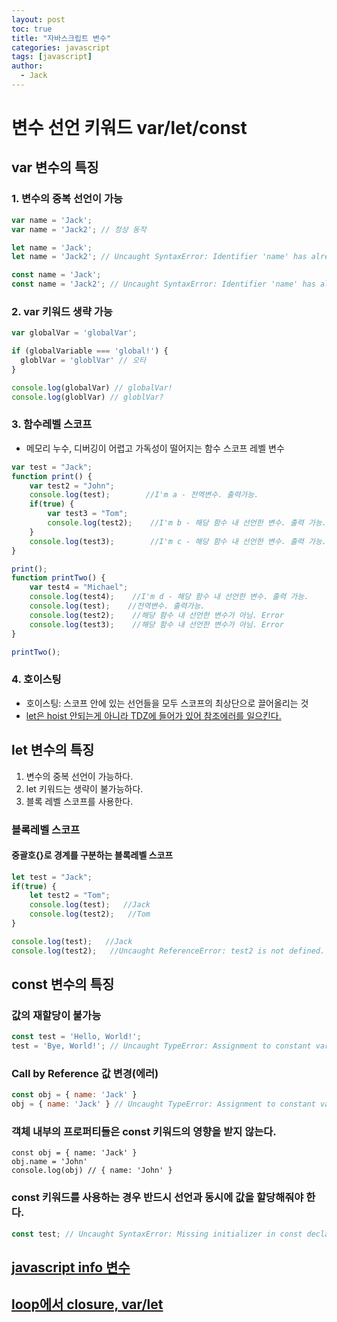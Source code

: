 ```yaml
---
layout: post
toc: true
title: "자바스크립트 변수"
categories: javascript
tags: [javascript]
author:
  - Jack
---
```


# 변수 선언 키워드 var/let/const  

## var 변수의 특징  

### 1. 변수의 중복 선언이 가능  
```javascript
var name = 'Jack';
var name = 'Jack2'; // 정상 동작

let name = 'Jack';
let name = 'Jack2'; // Uncaught SyntaxError: Identifier 'name' has already been declared

const name = 'Jack';
const name = 'Jack2'; // Uncaught SyntaxError: Identifier 'name' has already been declared
```
  
### 2. var 키워드 생략 가능  
```javascript
var globalVar = 'globalVar';

if (globalVariable === 'global!') {
  globlVar = 'globlVar' // 오타
}

console.log(globalVar) // globalVar!
console.log(globlVar) // globlVar?
```


### 3. 함수레벨 스코프  
* 메모리 누수, 디버깅이 어렵고 가독성이 떨어지는 함수 스코프 레벨 변수  

```javascript
var test = "Jack";
function print() {
    var test2 = "John";
    console.log(test);        //I'm a - 전역변수. 출력가능.
    if(true) {
        var test3 = "Tom";
        console.log(test2);    //I'm b - 해당 함수 내 선언한 변수. 출력 가능.
    }
    console.log(test3);        //I'm c - 해당 함수 내 선언한 변수. 출력 가능.
}

print();
function printTwo() {
    var test4 = "Michael";
    console.log(test4);    //I'm d - 해당 함수 내 선언한 변수. 출력 가능.
    console.log(test);    //전역변수. 출력가능.
    console.log(test2);    //해당 함수 내 선언한 변수가 아님. Error
    console.log(test3);    //해당 함수 내 선언한 변수가 아님. Error
}

printTwo();
```
  

### 4. 호이스팅  
* 호이스팅: 스코프 안에 있는 선언들을 모두 스코프의 최상단으로 끌어올리는 것
* [let은 hoist 안되는게 아니라 TDZ에 들어가 있어 참조에러를 일으킨다.](https://evan-moon.github.io/2019/06/18/javascript-let-const/)  



## let 변수의 특징  
1. 변수의 중복 선언이 가능하다.
2. let 키워드는 생략이 불가능하다.
3. 블록 레벨 스코프를 사용한다.  

### 블록레벨 스코프  
#### 중괄호{}로 경계를 구분하는 블록레벨 스코프  

```javascript
let test = "Jack";
if(true) {
    let test2 = "Tom";
    console.log(test);   //Jack
    console.log(test2);   //Tom
}

console.log(test);   //Jack
console.log(test2);   //Uncaught ReferenceError: test2 is not defined.
```



## const 변수의 특징  
### 값의 재할당이 불가능  
```javascript
const test = 'Hello, World!';
test = 'Bye, World!'; // Uncaught TypeError: Assignment to constant variable.
```
  
### Call by Reference 값 변경(에러)  
```javascript
const obj = { name: 'Jack' }
obj = { name: 'Jack' } // Uncaught TypeError: Assignment to constant variable.
```
  
### 객체 내부의 프로퍼티들은 const 키워드의 영향을 받지 않는다.  
```
const obj = { name: 'Jack' }
obj.name = 'John'
console.log(obj) // { name: 'John' }
```
  
### const 키워드를 사용하는 경우 반드시 선언과 동시에 값을 할당해줘야 한다.  
```javascript
const test; // Uncaught SyntaxError: Missing initializer in const declaration
```
  

## [javascript info 변수](https://ko.javascript.info/variables)
## [loop에서 closure, var/let](https://joshua1988.github.io/web-development/javascript/javascript-interview-3questions/)

